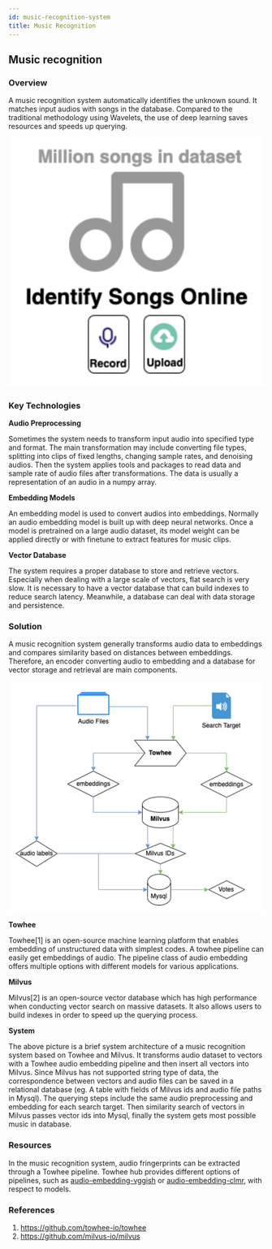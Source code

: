 ```yaml
---
id: music-recognition-system
title: Music Recognition
---
```


## Music recognition

### Overview

A music recognition system automatically identifies the unknown sound. It matches input audios with songs in the database. Compared to the traditional methodology using Wavelets, the use of deep learning saves resources and speeds up querying.

![image1](music_intro.png)

### Key Technologies

**Audio Preprocessing**

Sometimes the system needs to transform input audio into specified type and format. The main transformation may include converting file types, splitting into clips of fixed lengths, changing sample rates, and denoising audios. Then the system applies tools and packages to read data and sample rate of audio files after transformations. The data is usually a representation of an audio in a numpy array.

**Embedding Models**

An embedding model is used to convert audios into embeddings. Normally an audio embedding model is built up with deep neural networks. Once a model is pretrained on a large audio dataset, its model weight can be applied directly or with finetune to extract features for music clips.

**Vector Database**

The system requires a proper database to store and retrieve vectors. Especially when dealing with a large scale of vectors, flat search is very slow. It is necessary to have a vector database that can build indexes to reduce search latency. Meanwhile, a database can deal with data storage and persistence.

### Solution

A music recognition system generally transforms audio data to embeddings and compares similarity based on distances between embeddings. Therefore, an encoder converting audio to embedding and a database for vector storage and retrieval are main components.

![image2](music_system.png)

**Towhee**

Towhee[1] is an open-source machine learning platform that enables embedding of unstructured data with simplest codes. A towhee pipeline can easily get embeddings of audio. The pipeline class of audio embedding offers multiple options with different models for various applications.

**Milvus**

Milvus[2] is an open-source vector database which has high performance when conducting vector search on massive datasets. It also allows users to build indexes in order to speed up the querying process.

**System**

The above picture is a brief system architecture of a music recognition system based on Towhee and Milvus. It transforms audio dataset to vectors with a Towhee audio embedding pipeline and then insert all vectors into Milvus. Since Milvus has not supported string type of data, the correspondence between vectors and audio files can be saved in a relational database (eg. A table with fields of Milvus ids and audio file paths in Mysql). The querying steps include the same audio preprocessing and embedding for each search target. Then similarity search of vectors in Milvus passes vector ids into Mysql, finally the system gets most possible music in database.

### Resources

In the music recognition system, audio fringerprints can be extracted through a Towhee pipeline. Towhee hub provides different options of pipelines, such as [audio-embedding-vggish](https://hub.towhee.io/towhee/audio-embedding-vggish) or [audio-embedding-clmr](https://hub.towhee.io/towhee/audio-embedding-clmr), with respect to models.

### References

1. https://github.com/towhee-io/towhee
2. https://github.com/milvus-io/milvus
